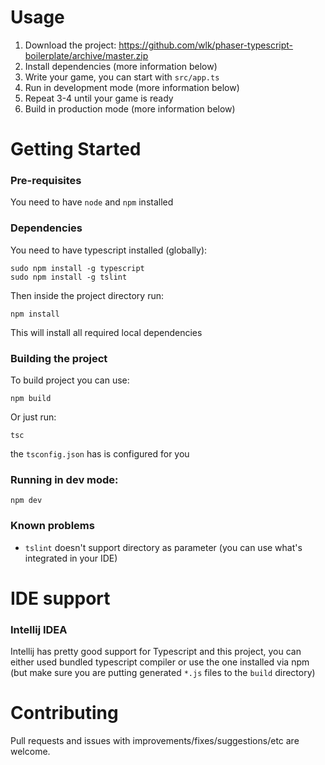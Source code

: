 # Usage

1. Download the project: https://github.com/wlk/phaser-typescript-boilerplate/archive/master.zip
2. Install dependencies (more information below)
3. Write your game, you can start with `src/app.ts`
4. Run in development mode (more information below)
5. Repeat 3-4 until your game is ready
6. Build in production mode (more information below)

# Getting Started

### Pre-requisites

You need to have `node` and `npm` installed

### Dependencies

You need to have typescript installed (globally):
```
sudo npm install -g typescript
sudo npm install -g tslint
```

Then inside the project directory run:
```
npm install
```

This will install all required local dependencies

### Building the project

To build project you can use:

```
npm build
```

Or just run:

```
tsc
```

the `tsconfig.json` has is configured for you

### Running in dev mode:

```
npm dev
```

### Known problems

* `tslint` doesn't support directory as parameter (you can use what's integrated in your IDE)

# IDE support

### Intellij IDEA

Intellij has pretty good support for Typescript and this project, you can either used bundled typescript compiler or use the one installed via npm (but make sure you are putting generated `*.js` files to the `build` directory)

# Contributing

Pull requests and issues with improvements/fixes/suggestions/etc are welcome.
